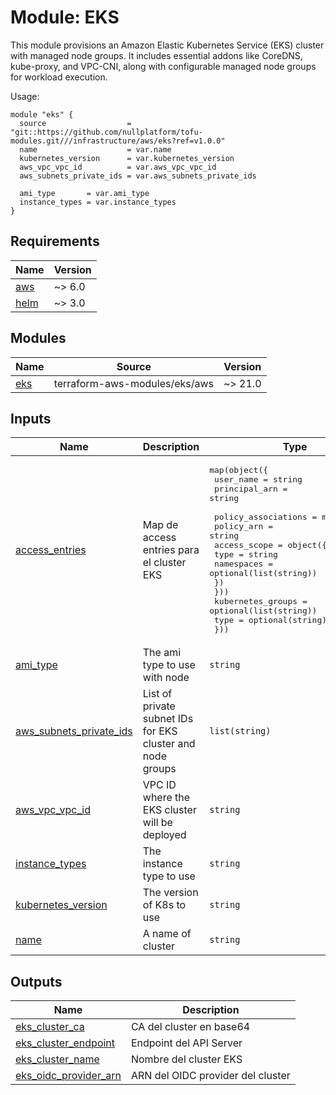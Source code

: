 # Module: EKS

This module provisions an Amazon Elastic Kubernetes Service (EKS) cluster with managed node groups. It includes essential addons like CoreDNS, kube-proxy, and VPC-CNI, along with configurable managed node groups for workload execution.

Usage:

```hcl
module "eks" {
  source                  = "git::https://github.com/nullplatform/tofu-modules.git///infrastructure/aws/eks?ref=v1.0.0"
  name                    = var.name
  kubernetes_version      = var.kubernetes_version
  aws_vpc_vpc_id          = var.aws_vpc_vpc_id
  aws_subnets_private_ids = var.aws_subnets_private_ids

  ami_type       = var.ami_type
  instance_types = var.instance_types
}
```

<!-- BEGIN_TF_DOCS -->
## Requirements

| Name | Version |
|------|---------|
| <a name="requirement_aws"></a> [aws](#requirement\_aws) | ~> 6.0 |
| <a name="requirement_helm"></a> [helm](#requirement\_helm) | ~> 3.0 |

## Modules

| Name | Source | Version |
|------|--------|---------|
| <a name="module_eks"></a> [eks](#module\_eks) | terraform-aws-modules/eks/aws | ~> 21.0 |

## Inputs

| Name | Description | Type | Default | Required |
|------|-------------|------|---------|:--------:|
| <a name="input_access_entries"></a> [access\_entries](#input\_access\_entries) | Map de access entries para el cluster EKS | <pre>map(object({<br/>    user_name     = string<br/>    principal_arn = string<br/><br/>    policy_associations = map(object({<br/>      policy_arn = string<br/>      access_scope = object({<br/>        type       = string<br/>        namespaces = optional(list(string))<br/>      })<br/>    }))<br/>    kubernetes_groups = optional(list(string))<br/>    type             = optional(string)<br/>  }))</pre> | `{}` | no |
| <a name="input_ami_type"></a> [ami\_type](#input\_ami\_type) | The ami type to use with node | `string` | `"AL2023_x86_64_STANDARD"` | no |
| <a name="input_aws_subnets_private_ids"></a> [aws\_subnets\_private\_ids](#input\_aws\_subnets\_private\_ids) | List of private subnet IDs for EKS cluster and node groups | `list(string)` | n/a | yes |
| <a name="input_aws_vpc_vpc_id"></a> [aws\_vpc\_vpc\_id](#input\_aws\_vpc\_vpc\_id) | VPC ID where the EKS cluster will be deployed | `string` | n/a | yes |
| <a name="input_instance_types"></a> [instance\_types](#input\_instance\_types) | The instance type to use | `string` | `"t3.medium"` | no |
| <a name="input_kubernetes_version"></a> [kubernetes\_version](#input\_kubernetes\_version) | The version of K8s to use | `string` | `"1.32"` | no |
| <a name="input_name"></a> [name](#input\_name) | A name of cluster | `string` | n/a | yes |

## Outputs

| Name | Description |
|------|-------------|
| <a name="output_eks_cluster_ca"></a> [eks\_cluster\_ca](#output\_eks\_cluster\_ca) | CA del cluster en base64 |
| <a name="output_eks_cluster_endpoint"></a> [eks\_cluster\_endpoint](#output\_eks\_cluster\_endpoint) | Endpoint del API Server |
| <a name="output_eks_cluster_name"></a> [eks\_cluster\_name](#output\_eks\_cluster\_name) | Nombre del cluster EKS |
| <a name="output_eks_oidc_provider_arn"></a> [eks\_oidc\_provider\_arn](#output\_eks\_oidc\_provider\_arn) | ARN del OIDC provider del cluster |
<!-- END_TF_DOCS -->